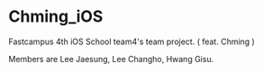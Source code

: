 # Chming_iOS
Fastcampus 4th iOS School team4's team project. ( feat. Chming )

Members are Lee Jaesung, Lee Changho, Hwang Gisu.
